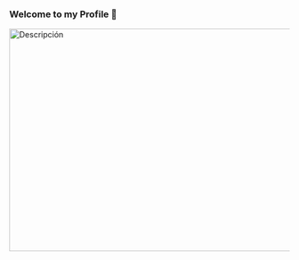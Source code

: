 ### Welcome to my Profile 👋


<img src="[URL_DEL_GIF](https://github.com/Joan2k2/Joan2k2/assets/73341459/66832a7c-fd89-4b71-9488-7a8e002430af)" alt="Descripción" width="800" height="400">

<!--
**Joan2k2/Joan2k2** is a ✨ _special_ ✨ repository because its `README.md` (this file) appears on your GitHub profile.

Here are some ideas to get you started:

- 🔭 I’m currently working on ...
- 🌱 I’m currently learning ...
- 👯 I’m looking to collaborate on ...
- 🤔 I’m looking for help with ...
- 💬 Ask me about ...
- 📫 How to reach me: ...
- 😄 Pronouns: ...
- ⚡ Fun fact: ...
-->
